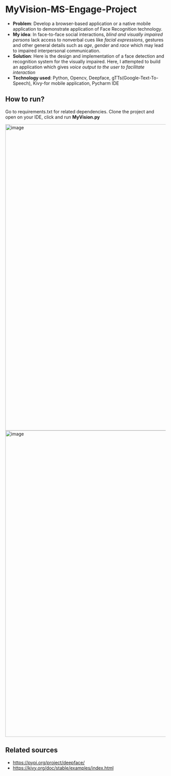 # MyVision-MS-Engage-Project 
* **Problem**: Develop a browser-based application or a native mobile application to demonstrate application of Face Recognition technology.
* **My idea**: In face-to-face social interactions, *blind and visually impaired persons* lack access to nonverbal cues like *facial expressions*, gestures and other general details such as *age*, *gender* and *race* which may lead to impaired interpersonal communication. 
* **Solution**: Here is the design and implementation of a face detection and recognition system for the visually impaired. 
Here, I attempted to build an application which gives *voice output to the user to facilitate interaction*
* **Technology used**: Python, Opencv, Deepface, gTTs(Google-Text-To-Speech), Kivy-for mobile application, Pycharm IDE
## How to run?
Go to requirements.txt for related dependencies.
Clone the project and open on your IDE, click and run **MyVision.py**

<img width="960" alt="image" src="https://user-images.githubusercontent.com/81632252/170852115-3ee89dc3-5633-4a3b-8312-65475084bd5b.png">
<img width="960" alt="image" src="https://user-images.githubusercontent.com/81632252/170852190-c4237307-e185-4741-be91-5dfe317a500c.png">

## Related sources
* https://pypi.org/project/deepface/
* https://kivy.org/doc/stable/examples/index.html

